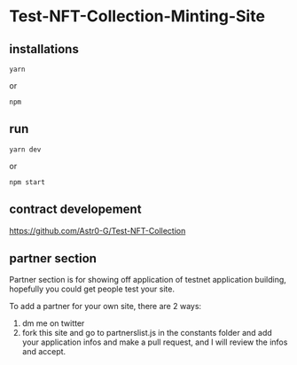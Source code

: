 # Test-NFT-Collection-Minting-Site

## installations

`yarn`

or

`npm`

## run

`yarn dev`

or

`npm start`

## contract developement

https://github.com/Astr0-G/Test-NFT-Collection

## partner section

Partner section is for showing off application of testnet application building, hopefully you could get people test your site.

To add a partner for your own site, there are 2 ways:

1. dm me on twitter
2. fork this site and go to partnerslist.js in the constants folder and add your application infos and make a pull request, and I will review the infos and accept.
